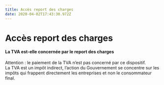 ```yaml
---
title: Accès report des charges
date: 2020-04-02T17:43:30.972Z
---
```

# Accès report des charges

#### La TVA est-elle concernée par le report des charges 

Attention : le paiement de la TVA n’est pas concerné par ce dispositif.\
La TVA est un impôt indirect, l’action du Gouvernement se concentre sur les impôts qui frappent directement les entreprises et non le consommateur final.